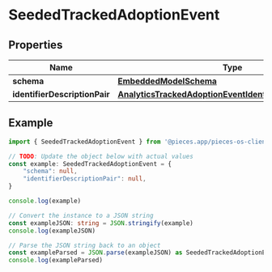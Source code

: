 
# SeededTrackedAdoptionEvent


## Properties

Name | Type
------------ | -------------
**schema** | [**EmbeddedModelSchema**](EmbeddedModelSchema)
**identifierDescriptionPair** | [**AnalyticsTrackedAdoptionEventIdentifierDescriptionPairs**](AnalyticsTrackedAdoptionEventIdentifierDescriptionPairs)

## Example

```typescript
import { SeededTrackedAdoptionEvent } from '@pieces.app/pieces-os-client'

// TODO: Update the object below with actual values
const example: SeededTrackedAdoptionEvent = {
    "schema": null,
    "identifierDescriptionPair": null,
}

console.log(example)

// Convert the instance to a JSON string
const exampleJSON: string = JSON.stringify(example)
console.log(exampleJSON)

// Parse the JSON string back to an object
const exampleParsed = JSON.parse(exampleJSON) as SeededTrackedAdoptionEvent
console.log(exampleParsed)
```


